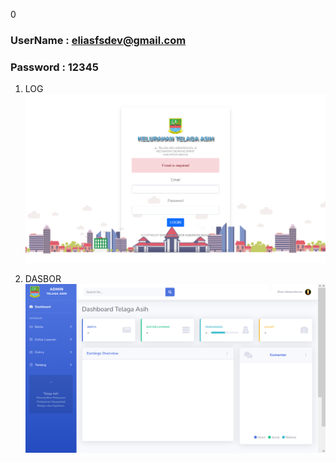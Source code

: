 0

### UserName : eliasfsdev@gmail.com

### Password : 12345

1. LOG
![Hasil](Screenshot%20(242).png)

2. DASBOR
![Hasil](Screenshot%20(243).png)
